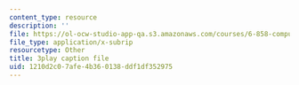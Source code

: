 ```yaml
---
content_type: resource
description: ''
file: https://ol-ocw-studio-app-qa.s3.amazonaws.com/courses/6-858-computer-systems-security-fall-2014/1210d2c07afe4b360138ddf1df352975_eRJ_r8WF1Y0.srt
file_type: application/x-subrip
resourcetype: Other
title: 3play caption file
uid: 1210d2c0-7afe-4b36-0138-ddf1df352975
---
```


